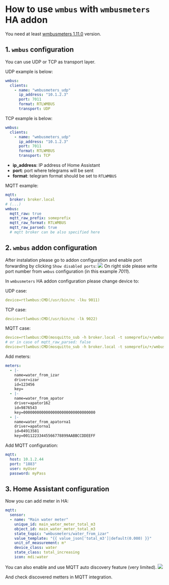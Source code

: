 # How to use `wmbus` with `wmbusmeters` HA addon

You need at least [wmbusmeters 1.11.0](https://github.com/weetmuts/wmbusmeters/releases/tag/1.11.0) version.

## 1. `wmbus` configuration
You can use UDP or TCP as transport layer.

UDP example is below:
```yaml
wmbus:
  clients:
    - name: "wmbusmeters_udp"
      ip_address: "10.1.2.3"
      port: 7011
      format: RTLWMBUS
      transport: UDP
```


TCP example is below:
```yaml
wmbus:
  clients:
    - name: "wmbusmeters_udp"
      ip_address: "10.1.2.3"
      port: 7011
      format: RTLWMBUS
      transport: TCP
```

  - **ip_address**: IP address of Home Assistant
  - **port**: port where telegrams will be sent
  - **format**: telegram format should be set to ``RTLWMBUS``

MQTT example:
```yaml
mqtt:
  broker: broker.local
# (...)
wmbus:
  mqtt_raw: true
  mqtt_raw_prefix: someprefix
  mqtt_raw_format: RTLWMBUS
  mqtt_raw_parsed: true
  # mqtt broker can be also specified here
```

## 2. `wmbus` addon configuration
After instalation please go to addon configuration and enable port forwarding by clicking `Show disabled ports`:
![](https://github.com/SzczepanLeon/esphome-components/blob/main/docs/disabled_ports.png)
On right side please write port number from `wmbus` configuration (in this example *7011*).


In `wmbusmeters` HA addon configuration please change device to:

UDP case:
```yaml
device=rtlwmbus:CMD(/usr/bin/nc -lku 9011)
```


TCP case:
```yaml
device=rtlwmbus:CMD(/usr/bin/nc -lk 9022)
```

MQTT case:
```yaml
device=rtlwmbus:CMD(mosquitto_sub -h broker.local -t someprefix/+/wmbus/raw/+)
# or in case of mqtt_raw_parsed: false
device=rtlwmbus:CMD(mosquitto_sub -h broker.local -t someprefix/+/wmbus/raw)
```


Add meters:
```yaml
meters:
  - |-
    name=water_from_izar
    driver=izar
    id=123456
    key=
  - |-
    name=water_from_apator
    driver=apator162
    id=9876543
    key=00000000000000000000000000000000
  - |-
    name=water_from_apatorna1
    driver=apatorna1
    id=04913581
    key=00112233445566778899AABBCCDDEEFF
```

Add MQTT configuration:
```yaml
mqtt:  
  host: 10.1.2.44  
  port: "1883"  
  user: myUser  
  password: myPass
```


## 3. Home Assistant configuration
Now you can add meter in HA:

```yaml
mqtt:
  sensor:
  - name: "Main water meter"
    unique_id: main_water_meter_total_m3
    object_id: main_water_meter_total_m3
    state_topic: "wmbusmeters/water_from_izar"
    value_template: "{{ value_json['total_m3']|default(0.000) }}"
    unit_of_measurement: m³
    device_class: water
    state_class: total_increasing
    icon: mdi:water
```

You can also enable and use MQTT auto discovery feature (very limited).
![](https://github.com/SzczepanLeon/esphome-components/blob/main/docs/mqtt_discovery.png)

And check discovered metters in MQTT integration.
